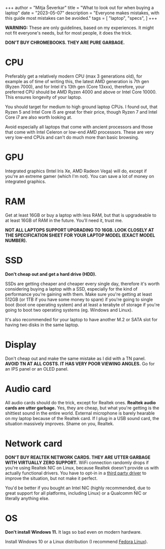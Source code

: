 +++
author = "Mitja Ševerkar"
title = "What to look out for when buying a laptop"
date = "2023-05-07"
description = "Everyone makes mistakes, with this guide most mistakes can be avoided."
tags = [
    "laptop",
    "specs",
]
+++

**WARNING:** These are only guidelines, based on my experiences. It might not fit everyone's needs, but for most people, it does the trick.

**DON'T BUY CHROMEBOOKS. THEY ARE PURE GARBAGE.**

# CPU

Preferably get a relatively modern CPU (max 3 generations old), for example as of time of writing this, the latest AMD generation is 7th gen (Ryzen 7000), and for Intel it's 13th gen (Core 13xxx), therefore, your preferred CPU should be AMD Ryzen 4000 and above or Intel Core 10000. This ensures longevity of your laptop.

You should target for medium to high ground laptop CPUs. I found out, that Ryzen 5 and Intel Core i5 are great for their price, though Ryzen 7 and Intel Core i7 are also worth looking at.

Avoid especially all laptops that come with ancient processors and those that come with Intel Celeron or low-end AMD processors. These are very very low-end CPUs and can't do much more than basic browsing.

# GPU

Integrated graphics (Intel Iris Xe, AMD Radeon Vega) will do, except if you're an extreme gamer (which I'm not). You can save a lot of money on integrated graphics.

# RAM

Get at least 16GB or buy a laptop with less RAM, but that is upgradeable to at least 16GB of RAM in the future. You'll need it, trust me.

**NOT ALL LAPTOPS SUPPORT UPGRADING TO 16GB. LOOK CLOSELY AT THE SPECIFICATION SHEET FOR YOUR LAPTOP MODEL (EXACT MODEL NUMBER).**

# SSD

**Don't cheap out and get a hard drive (HDD).**

SSDs are getting cheaper and cheaper every single day, therefore it's worth considering buying a laptop with a SSD, especially for the kind of performance you're gaining with them. Make sure you're getting at least 512GB (or 1TB if you have some money to spare) if you're going to single boot (boot one operating system) and at least a terabyte of storage if you're going to boot two operating systems (eg. Windows and Linux).

It's also recommended for your laptop to have another M.2 or SATA slot for having two disks in the same laptop.

# Display

Don't cheap out and make the same mistake as I did with a TN panel. **AVOID TN AT ALL COSTS. IT HAS VERY POOR VIEWING ANGLES.** Go for an IPS panel or an OLED panel.

# Audio card

All audio cards should do the trick, except for Realtek ones. **Realtek audio cards are utter garbage.** Yes, they are cheap, but what you're getting is the shittiest sound in the entire world. External microphone is barely hearable on my laptop because of the Realtek card. If I plug in a USB sound card, the situation massively improves. Shame on you, Realtek.

# Network card

**DON'T BUY REALTEK NETWORK CARDS. THEY ARE UTTER GARBAGE WITH VIRTUALLY ZERO SUPPORT.** WiFi connection randomly drops if you're using Realtek NIC on Linux, because Realtek doesn't provide us with actually functional drivers. You have to opt-in in a [third party driver](https://github.com/lwfinger/rtw88) to improve the situation, but not make it perfect.

You'd be better if you bought an Intel NIC (highly recommended, due to great support for all platforms, including Linux) or a Qualcomm NIC or literally anything else.

# OS

**Don't install Windows 11.** It lags so bad even on modern hardware.

Install Windows 10 or a Linux distribution (I recommend [Fedora Linux](https://fedoraproject.org/)).
